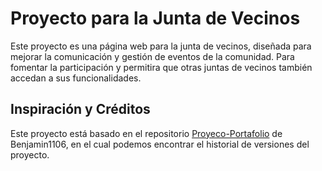 # Proyecto para la Junta de Vecinos  

Este proyecto es una página web para la junta de vecinos, diseñada para mejorar la comunicación y gestión de eventos de la comunidad. Para fomentar la participación y permitira que otras juntas de vecinos también accedan a sus funcionalidades.  

## Inspiración y Créditos  

Este proyecto está basado en el repositorio [Proyeco-Portafolio](https://github.com/Benjamin1106/Proyeco-Portafolio) de Benjamin1106, en el cual podemos encontrar el historial de versiones del proyecto.

